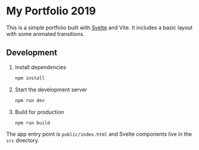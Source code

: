 # My Portfolio 2019

This is a simple portfolio built with [Svelte](https://svelte.dev/) and Vite. It
includes a basic layout with some animated transitions.

## Development

1. Install dependencies
   ```bash
   npm install
   ```
2. Start the development server
   ```bash
   npm run dev
   ```
3. Build for production
   ```bash
   npm run build
   ```

The app entry point is `public/index.html` and Svelte components live in the
`src` directory.
